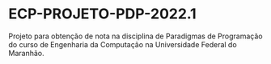 # ECP-PROJETO-PDP-2022.1
Projeto para obtenção de nota na disciplina de Paradigmas de Programação do curso de Engenharia da Computação na Universidade Federal do Maranhão.
